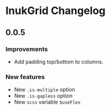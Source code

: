 # InukGrid Changelog

## 0.0.5

### Improvements

* Add padding top/bottom to columns.

### New features

* New `.is-multiple` option
* New `.is-gapless` option
* New `scss` variable `$useFlex`
